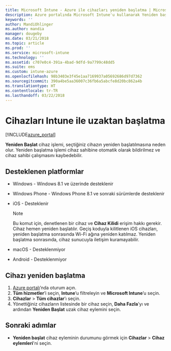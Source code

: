 ```yaml
---
title: Microsoft Intune - Azure ile cihazları yeniden başlatma | Microsoft Docs
description: Azure portalında Microsoft Intune'u kullanarak Yeniden başlatma uzak eylemiyle Windows ve iOS cihazlarını yeniden başlatın.
keywords: ''
author: MandiOhlinger
ms.author: mandia
manager: dougeby
ms.date: 03/21/2018
ms.topic: article
ms.prod: ''
ms.service: microsoft-intune
ms.technology: ''
ms.assetid: c707e0c4-391a-4bad-9dfd-9a7799c48dd5
ms.suite: ems
ms.custom: intune-azure
ms.openlocfilehash: 98b3403e3f45e1aa7169937a05692686d97d7362
ms.sourcegitcommit: 390a4be5aa36007c36fb6a5abcfe8d20bc862a4b
ms.translationtype: HT
ms.contentlocale: tr-TR
ms.lasthandoff: 03/22/2018
---
```

# <a name="remotely-restart-devices-with-intune"></a>Cihazları Intune ile uzaktan başlatma


[!INCLUDE[azure_portal](./includes/azure_portal.md)]

**Yeniden Başlat** cihaz işlemi, seçtiğiniz cihazın yeniden başlatılmasına neden olur. Yeniden başlatma işlemi cihaz sahibine otomatik olarak bildirilmez ve cihaz sahibi çalışmasını kaybedebilir.

## <a name="supported-platforms"></a>Desteklenen platformlar

- Windows - Windows 8.1 ve üzerinde desteklenir
- Windows Phone - Windows Phone 8.1 ve sonraki sürümlerde desteklenir
- iOS - Desteklenir

    > [!Note]  
    > Bu komut için, denetlenen bir cihaz ve **Cihaz Kilidi** erişim hakkı gerekir. Cihaz hemen yeniden başlatılır. Geçiş koduyla kilitlenen iOS cihazları, yeniden başlatma sonrasında Wi-Fi ağına yeniden katılmaz. Yeniden başlatma sonrasında, cihaz sunucuyla iletişim kuramayabilir.
- macOS - Desteklenmiyor
- Android - Desteklenmiyor

## <a name="restart-a-device"></a>Cihazı yeniden başlatma

1. [Azure portalı](https://portal.azure.com)’nda oturum açın.
2. **Tüm hizmetler**’i seçin, **Intune**’u filtreleyin ve **Microsoft Intune**’u seçin.
3. **Cihazlar** > **Tüm cihazlar**’ı seçin.
4. Yönettiğiniz cihazların listesinde bir cihaz seçin, **Daha Fazla**’yı ve ardından **Yeniden Başlat** uzak cihaz eylemini seçin.

## <a name="next-steps"></a>Sonraki adımlar

- **Yeniden başlat** cihaz eyleminin durumunu görmek için **Cihazlar** > **Cihaz eylemleri**'ni seçin.
